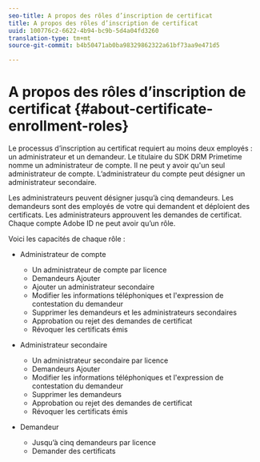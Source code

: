 ```yaml
---
seo-title: A propos des rôles d’inscription de certificat
title: A propos des rôles d’inscription de certificat
uuid: 100776c2-6622-4b94-bc9b-5d4a04fd3260
translation-type: tm+mt
source-git-commit: b4b50471ab0ba98329862322a61bf73aa9e471d5

---
```



# A propos des rôles d’inscription de certificat {#about-certificate-enrollment-roles}

Le processus d’inscription au certificat requiert au moins deux employés : un administrateur et un demandeur. Le titulaire du SDK DRM Primetime nomme un administrateur de compte. Il ne peut y avoir qu&#39;un seul administrateur de compte. L’administrateur du compte peut désigner un administrateur secondaire.

Les administrateurs peuvent désigner jusqu’à cinq demandeurs. Les demandeurs sont des employés de votre  qui demandent et déploient des certificats. Les administrateurs approuvent les demandes de certificat. Chaque compte Adobe ID ne peut avoir qu’un rôle.

Voici les capacités de chaque rôle :

* Administrateur de compte

   * Un administrateur de compte par licence
   * Demandeurs Ajouter
   * Ajouter un administrateur secondaire
   * Modifier les informations téléphoniques et l&#39;expression de contestation du demandeur 
   * Supprimer les demandeurs et les administrateurs secondaires
   * Approbation ou rejet des demandes de certificat
   * Révoquer les certificats émis

* Administrateur secondaire

   * Un administrateur secondaire par licence
   * Demandeurs Ajouter
   * Modifier les informations téléphoniques et l&#39;expression de contestation du demandeur 
   * Supprimer les demandeurs
   * Approbation ou rejet des demandes de certificat
   * Révoquer les certificats émis

* Demandeur

   * Jusqu’à cinq demandeurs par licence
   * Demander des certificats


